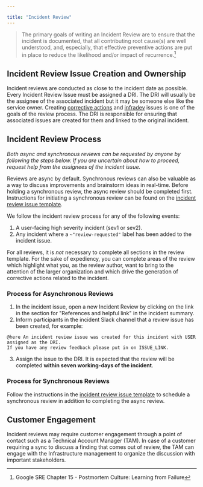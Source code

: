 ```yaml
---

title: "Incident Review"
---
```


> The primary goals of writing an Incident Review are to ensure that the incident is documented, that all contributing root cause(s) are well understood, and, especially, that effective preventive actions are put in place to reduce the likelihood and/or impact of recurrence.[^1]

## Incident Review Issue Creation and Ownership

Incident reviews are conducted as close to the incident date as possible.
Every Incident Review Issue must be assigned a DRI. The DRI will usually be the assignee of the associated incident but it may be someone else like the service owner.
Creating [corrective actions](/handbook/engineering/infrastructure/incident-management/#corrective-actions) and [infradev](/handbook/engineering/workflow/#infradev) issues is one of the goals of the review process. The DRI is responsible for ensuring that associated issues are created for them and linked to the original incident.

## Incident Review Process

_Both async and synchronous reviews can be requested by anyone by following the steps below. If you are uncertain about how to proceed, request help from the assignees of the incident issue._

Reviews are async by default.
Synchronous reviews can also be valuable as a way to discuss improvements and brainstorm ideas in real-time.
Before holding a synchronous review, the async review should be completed first. Instructions for initiating a synchronous review can be found on the [incident review issue template][].

We follow the incident review process for any of the following events:

1. A user-facing high severity incident (sev1 or sev2).
1. Any incident where a `~"review-requested"` label has been added to the incident issue.

For all reviews, it is *not* necessary to complete all sections in the review template.
For the sake of expediency, you can complete areas of the review which highlight what you, as the review author, want to bring to the attention of the larger organization and which drive the generation of corrective actions related to the incident.

### Process for Asynchronous Reviews

1. In the incident issue, open a new Incident Review by clicking on the link in the section for "References and helpful link" in the incident summary.
2. Inform participants in the incident Slack channel that a review issue has been created, for example:

```
@here An incident review issue was created for this incident with USER assigned as the DRI.
If you have any review feedback please put in on ISSUE_LINK.
```
3. Assign the issue to the DRI. It is expected that the review will be completed **within seven working-days of the incident**.

### Process for Synchronous Reviews

Follow the instructions in the [incident review issue template][] to schedule a synchronous review in addition to completing the async review.

## Customer Engagement

Incident reviews may require customer engagement through a point of contact such as a Technical Account Manager (TAM).
In case of a customer requiring a sync to discuss a finding that comes out of review, the TAM can engage with the Infrastructure management to organize the discussion with important stakeholders.

[incident review issue template]: https://gitlab.com/gitlab-com/gl-infra/production/-/blob/master/.gitlab/issue_templates/incident_review.md?ref_type=heads
[^1]: Google SRE Chapter 15 - Postmortem Culture: Learning from Failure
